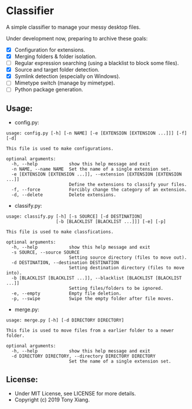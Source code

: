 # Classifier
A simple classifier to manage your messy desktop files.

Under development now, preparing to archive these goals:

- [x] Configuration for extensions.
- [x] Merging folders & folder isolation.
- [ ] Regular expression searching (using a blacklist to block some files).
- [x] Source and target folder detection.
- [x] Symlink detection (especially on Windows).
- [ ] Mimetype switch (manage by mimetype).
- [ ] Python package generation.

## Usage:
* config.py:
```
usage: config.py [-h] [-n NAME] [-e [EXTENSION [EXTENSION ...]]] [-f] [-d]

This file is used to make configurations.

optional arguments:
  -h, --help            show this help message and exit
  -n NAME, --name NAME  Set the name of a single extension set.
  -e [EXTENSION [EXTENSION ...]], --extension [EXTENSION [EXTENSION ...]]
                        Define the extensions to classify your files.
  -f, --force           Forcibly change the category of an extension.
  -d, --delete          Delete extensions.
```

* classify.py:
```
usage: classify.py [-h] [-s SOURCE] [-d DESTINATION]
                   [-b [BLACKLIST [BLACKLIST ...]]] [-e] [-p]

This file is used to make classfications.

optional arguments:
  -h, --help            show this help message and exit
  -s SOURCE, --source SOURCE
                        Setting source directory (files to move out).
  -d DESTINATION, --destination DESTINATION
                        Setting destination directory (files to move into).
  -b [BLACKLIST [BLACKLIST ...]], --blacklist [BLACKLIST [BLACKLIST ...]]
                        Setting files/folders to be ignored.
  -e, --empty           Empty file deletion.
  -p, --swipe           Swipe the empty folder after file moves.
```

* merge.py:
```
usage: merge.py [-h] [-d DIRECTORY DIRECTORY]

This file is used to move files from a earlier folder to a newer folder.

optional arguments:
  -h, --help            show this help message and exit
  -d DIRECTORY DIRECTORY, --directory DIRECTORY DIRECTORY
                        Set the name of a single extension set.
```

## License:
* Under MIT License, see LICENSE for more details.
* Copyright (c) 2019 Tony Xiang.
